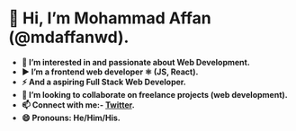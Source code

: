 # 👋 Hi, I’m Mohammad Affan (@mdaffanwd).
- __👀 I’m interested in and passionate about Web Development.__
- __▶️ I’m a frontend web developer ⚛️ (JS, React).__
- __⚡ And a aspiring Full Stack Web Developer.__
- __💞️ I’m looking to collaborate on freelance projects (web development).__
- __📫 Connect with me:- [Twitter](https://twitter.com/mdaffan_codes).__
- __😄 Pronouns: He/Him/His.__

<!---
mdaffanwd/mdaffanwd is a ✨ special ✨ repository because its `README.md` (this file) appears on your GitHub profile.
You can click the Preview link to take a look at your changes.
--->
